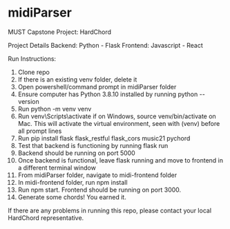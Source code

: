 # midiParser
MUST Capstone Project: HardChord

Project Details
Backend: Python - Flask
Frontend: Javascript - React

Run Instructions:
1. Clone repo
2. If there is an existing venv folder, delete it
3. Open powershell/command prompt in midiParser folder
4. Ensure computer has Python 3.8.10 installed by running python --version
5. Run python -m venv venv
6. Run venv\Scripts\activate if on Windows, source venv/bin/activate on Mac. This will activate the virtual environment, seen with (venv) before all prompt lines
7. Run pip install flask flask_restful flask_cors music21 pychord
8. Test that backend is functioning by running flask run
9. Backend should be running on port 5000
10. Once backend is functional, leave flask running and move to frontend in a different terminal window
11. From midiParser folder, navigate to midi-frontend folder
12. In midi-frontend folder, run npm install
13. Run npm start. Frontend should be running on port 3000.
14. Generate some chords! You earned it.

If there are any problems in running this repo, please contact your local HardChord representative.
